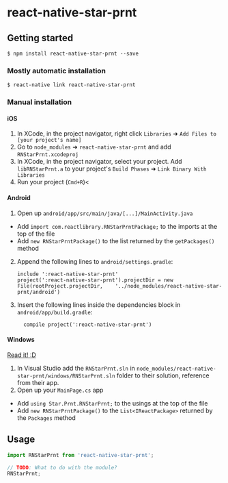 
# react-native-star-prnt

## Getting started

`$ npm install react-native-star-prnt --save`

### Mostly automatic installation

`$ react-native link react-native-star-prnt`

### Manual installation


#### iOS

1. In XCode, in the project navigator, right click `Libraries` ➜ `Add Files to [your project's name]`
2. Go to `node_modules` ➜ `react-native-star-prnt` and add `RNStarPrnt.xcodeproj`
3. In XCode, in the project navigator, select your project. Add `libRNStarPrnt.a` to your project's `Build Phases` ➜ `Link Binary With Libraries`
4. Run your project (`Cmd+R`)<

#### Android

1. Open up `android/app/src/main/java/[...]/MainActivity.java`
  - Add `import com.reactlibrary.RNStarPrntPackage;` to the imports at the top of the file
  - Add `new RNStarPrntPackage()` to the list returned by the `getPackages()` method
2. Append the following lines to `android/settings.gradle`:
  	```
  	include ':react-native-star-prnt'
  	project(':react-native-star-prnt').projectDir = new File(rootProject.projectDir, 	'../node_modules/react-native-star-prnt/android')
  	```
3. Insert the following lines inside the dependencies block in `android/app/build.gradle`:
  	```
      compile project(':react-native-star-prnt')
  	```

#### Windows
[Read it! :D](https://github.com/ReactWindows/react-native)

1. In Visual Studio add the `RNStarPrnt.sln` in `node_modules/react-native-star-prnt/windows/RNStarPrnt.sln` folder to their solution, reference from their app.
2. Open up your `MainPage.cs` app
  - Add `using Star.Prnt.RNStarPrnt;` to the usings at the top of the file
  - Add `new RNStarPrntPackage()` to the `List<IReactPackage>` returned by the `Packages` method


## Usage
```javascript
import RNStarPrnt from 'react-native-star-prnt';

// TODO: What to do with the module?
RNStarPrnt;
```
  